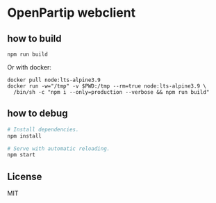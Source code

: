 # OpenPartip webclient

## how to build

```
npm run build
```

Or with docker:

```
docker pull node:lts-alpine3.9
docker run -w="/tmp" -v $PWD:/tmp --rm=true node:lts-alpine3.9 \
  /bin/sh -c "npm i --only=production --verbose && npm run build"
```

## how to debug

``` bash
# Install dependencies.
npm install

# Serve with automatic reloading.
npm start
```

## License

MIT
